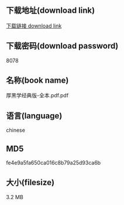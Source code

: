 ## 下载地址(download link)
[下载链接 download link](https://voluble-croquembouche-d321dc.netlify.app/?s=%E5%8E%9A%E9%BB%91%E5%AD%A6%E7%BB%8F%E5%85%B8%E7%89%88-%E5%85%A8%E6%9C%AC.pdf)

## 下载密码(download password)
8078

## 名称(book name)
厚黑学经典版-全本.pdf.pdf

## 语言(language)
chinese

## MD5
fe4e9a5fa650ca016c8b79a25d93ca6b

## 大小(filesize)
3.2 MB

